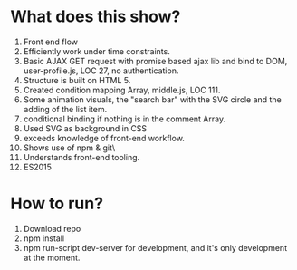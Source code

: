 What does this show?
====================

1. Front end flow
2. Efficiently work under time constraints.
3. Basic AJAX GET request with promise based ajax lib and bind to DOM, user-profile.js, LOC 27, no authentication.
4. Structure is built on HTML 5.
5. Created condition mapping Array, middle.js, LOC 111.
6. Some animation visuals, the "search bar" with the SVG circle and the adding of the list item.
7. conditional binding if nothing is in the comment Array.
8. Used SVG as background in CSS
9. exceeds knowledge of front-end workflow.
10. Shows use of npm & git\
11. Understands front-end tooling.
12. ES2015

How to run?
===========

1. Download repo
2. npm install
3. npm run-script dev-server for development, and it's only development at the moment.

